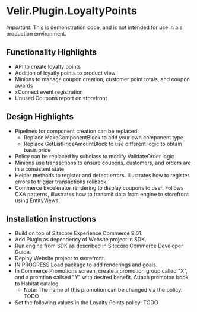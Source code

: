 # Velir.Plugin.LoyaltyPoints

*Important*: This is demonstration code, and is not intended for use in a a production environment. 

## Functionality Highlights

* API to create loyalty points
* Addition of loyatly points to product view
* Minions to manage coupon creation, customer point totals, and coupon awards
* xConnect event registration
* Unused Coupons report on storefront

## Design Highlights

* Pipelines for component creation can be replaced:
    * Replace MakeComponentBlock to add your own component type
    * Replace GetListPriceAmountBlock to use different logic to obtain basis price
* Policy can be replaced by subclass to modify ValidateOrder logic
* Minions use transactions to ensure coupons, customers, and orders are in a consistent state
* Helper methods to register and detect errors.  Illustrates how to register errors to trigger transactions rollback.
* Commerce Excelerator rendering to display coupons to user. Follows CXA patterns, illustrates how to transmit data from engine to storefront using EntityViews.

## Installation instructions

* Build on top of Sitecore Experience Commerce 9.01. 
* Add Plugin as dependency of Website project in SDK.
* Run engine from SDK as described in Sitecore Commerce Developer Guide. 
* Deploy Website project to storefront.
* IN PROGRESS Load package to add renderings and goals.
* In Commerce Promotions screen, create a promotion group called "X", and a promtion callsed "Y" with desired benefit. Attach promoton book to Habitat catalog.
    * Note: The name of this promotion can be changed via the policy. TODO
* Set the following values in the Loyalty Points policy: TODO

